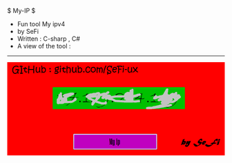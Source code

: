 $ My-IP $



- Fun tool My ipv4
- by SeFi
- Written : C-sharp , C#
- A view of the tool : 

----------

<center><img src="https://github.com/SeFi-ux/My-IP/blob/main/Untitled.png"></center>
